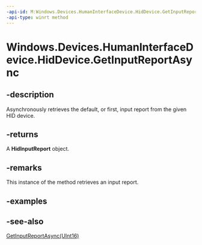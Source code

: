 ----api-id: M:Windows.Devices.HumanInterfaceDevice.HidDevice.GetInputReportAsync
-api-type: winrt method
---<!-- Method syntaxpublic Windows.Foundation.IAsyncOperation<Windows.Devices.HumanInterfaceDevice.HidInputReport> GetInputReportAsync()--># Windows.Devices.HumanInterfaceDevice.HidDevice.GetInputReportAsync## -descriptionAsynchronously retrieves the default, or first, input report from the given HID device.## -returnsA **HidInputReport** object.## -remarksThis instance of the method retrieves an input report.## -examples## -see-also[GetInputReportAsync(UInt16)](hiddevice_getinputreportasync_294410273.md)